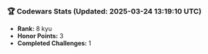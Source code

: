 ### 🏆 Codewars Stats (Updated: 2025-03-24 13:19:10 UTC)

- **Rank:** 8 kyu
- **Honor Points:** 3
- **Completed Challenges:** 1
